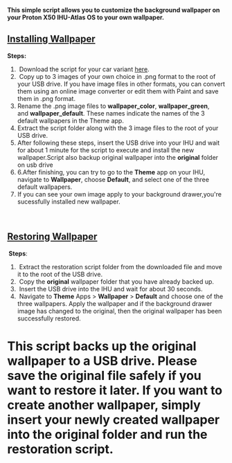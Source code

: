 <p dir="auto" data-sourcepos="1:1-1:122"><strong>This simple script allows you to customize the background wallpaper on your Proton X50 IHU-Atlas OS to your own wallpaper.</strong></p>
<h2 dir="auto"><a id="user-content-installing-wallpaper" class="anchor" href="https://github.com/silentshadow88/Mod-Wallpaper-for-Proton-X50-Atlas-OS/edit/main/README.md#installing-wallpaper"></a><span style="text-decoration: underline;"><strong>Installing Wallpaper</strong></span></h2>
<p><strong>Steps:</strong></p>
<ol>
<li dir="auto">&nbsp;Download the script for your car variant&nbsp;<a href="https://drive.google.com/file/d/1TjxV2UE5Y76gNvKHD2fYUWFLPyG90p-s/view?usp=share_link" rel="nofollow">here</a>.</li>
<li dir="auto">&nbsp;Copy up to 3 images of your own choice in .png format to the root of your USB drive. If you have image files in other formats, you can convert them using an online image converter or edit them with Paint and save them in .png format.</li>
<li dir="auto">Rename the .png image files to&nbsp;<strong>wallpaper_color</strong>,&nbsp;<strong>wallpaper_green</strong>, and&nbsp;<strong>wallpaper_default</strong>. These names indicate the names of the 3 default wallpapers in the Theme app.</li>
<li dir="auto">Extract the script folder along with the 3 image files to the root of your USB drive.</li>
<li dir="auto">After following these steps, insert the USB drive into your IHU and wait for about 1 minute for the script to execute and install the new wallpaper.Script also backup original wallpaper into the&nbsp;<strong>original</strong>&nbsp;folder on usb drive</li>
<li dir="auto">6.After finishing, you can try to go to the&nbsp;<strong>Theme</strong>&nbsp;app on your IHU, navigate to&nbsp;<strong>Wallpaper</strong>, choose&nbsp;<strong>Default</strong>, and select one of the three default wallpapers.</li>
<li dir="auto">If you can see your own image apply to your background drawer,you're sucessfully installed new wallpaper.</li>
</ol>
<p>&nbsp;</p>
<h2><span style="text-decoration: underline;"><strong>Restoring Wallpaper</strong></span></h2>
<p dir="auto"><strong>&nbsp;</strong><strong>Steps</strong>:</p>
<div dir="auto">
<div dir="auto">
<div dir="auto">
<div dir="auto">
<div dir="auto">
<div dir="auto">
<ol dir="auto">
<li>&nbsp;Extract the restoration script folder from the downloaded file and move it to the root of the USB drive.</li>
<li>&nbsp;Copy the&nbsp;<strong>original</strong>&nbsp;wallpaper folder that you have already backed up.</li>
<li>&nbsp;Insert the USB drive into the IHU and wait for about 30 seconds.</li>
<li>&nbsp;Navigate to&nbsp;<strong>Theme</strong>&nbsp;Apps &gt;&nbsp;<strong>Wallpaper</strong>&nbsp;&gt;&nbsp;<strong>Default</strong>&nbsp;and choose one of the three wallpapers. Apply the wallpaper and if the background drawer image has changed to the original, then the original wallpaper has been successfully restored.</li>
</ol>
<h1>This script backs up the original wallpaper to a USB drive. Please save the original file safely if you want to restore it later. If you want to create another wallpaper, simply insert your newly created wallpaper into the original folder and run the restoration script.</h1>
</div>
</div>
</div>
</div>
</div>
</div>
